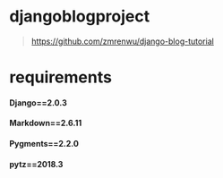 # djangoblogproject

>https://github.com/zmrenwu/django-blog-tutorial


# requirements
#### Django==2.0.3
#### Markdown==2.6.11
#### Pygments==2.2.0
#### pytz==2018.3
